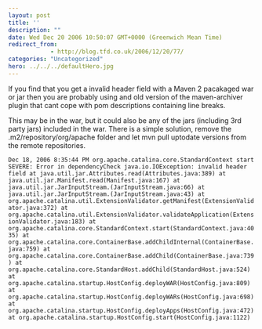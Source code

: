 ```yaml
---
layout: post
title: ''
description: ""
date: Wed Dec 20 2006 10:50:07 GMT+0000 (Greenwich Mean Time)
redirect_from: 
            - http://blog.tfd.co.uk/2006/12/20/77/
categories: "Uncategorized"
hero: ../../../defaultHero.jpg
---
```

If you find that you get a invalid header field with a Maven 2 pacakaged war or jar then you are probably using and old version of the maven-archiver plugin that cant cope with pom descriptions containing line breaks.

This may be in the war, but it could also be any of the jars (including 3rd party jars) included in the war. There is a simple solution, remove the .m2/repository/org/apache folder and let mvn pull uptodate versions from the remote repositories.

`Dec 18, 2006 8:35:44 PM org.apache.catalina.core.StandardContext start SEVERE: Error in dependencyCheck java.io.IOException: invalid header field at java.util.jar.Attributes.read(Attributes.java:389) at java.util.jar.Manifest.read(Manifest.java:167) at java.util.jar.JarInputStream.(JarInputStream.java:66) at java.util.jar.JarInputStream.(JarInputStream.java:43) at org.apache.catalina.util.ExtensionValidator.getManifest(ExtensionValidator.java:372) at org.apache.catalina.util.ExtensionValidator.validateApplication(ExtensionValidator.java:183) at org.apache.catalina.core.StandardContext.start(StandardContext.java:4035) at org.apache.catalina.core.ContainerBase.addChildInternal(ContainerBase.java:759) at org.apache.catalina.core.ContainerBase.addChild(ContainerBase.java:739) at org.apache.catalina.core.StandardHost.addChild(StandardHost.java:524) at org.apache.catalina.startup.HostConfig.deployWAR(HostConfig.java:809) at org.apache.catalina.startup.HostConfig.deployWARs(HostConfig.java:698) at org.apache.catalina.startup.HostConfig.deployApps(HostConfig.java:472) at org.apache.catalina.startup.HostConfig.start(HostConfig.java:1122)`
